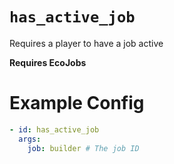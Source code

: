 # `has_active_job`

Requires a player to have a job active

**Requires EcoJobs**

# Example Config
```yaml
- id: has_active_job
  args:
    job: builder # The job ID
```

